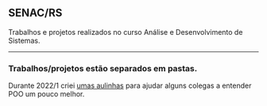 ## SENAC/RS
Trabalhos e projetos realizados no curso Análise e Desenvolvimento de Sistemas.

---
### Trabalhos/projetos estão separados em pastas.
Durante 2022/1 criei [umas aulinhas](https://drive.google.com/drive/folders/1s_emjh71WLT8kirlugiMRMpYsFR2eBtv?usp=sharing) para ajudar alguns colegas a entender POO um pouco melhor.
